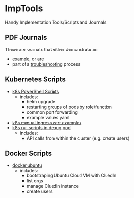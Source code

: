 # ImpTools
Handy Implementation Tools/Scripts and Journals

## PDF Journals
These are journals that either demonstrate an
- [example](examples), or are
- part of a [troubleshooting](troubleshooting)
process

## Kubernetes Scripts
- [k8s PowerShell Scripts](k8s/pwsh/)
  - includes:
    - helm upgrade
    - restarting groups of pods by role/function
    - common port forwarding
    - example values yaml
- [k8s manual ingress cert examples](k8s/pwsh/ingress-certificates/)
- [k8s run scripts in debug pod](k8s/alpine/)
  - includes:
    - API calls from within the cluster (e.g. create users)

## Docker Scripts
- [docker ubuntu](docker/ubuntu/)
  - includes:
    - bootstraping Ubuntu Cloud VM with CluedIn
    - list orgs
    - manage CluedIn instance
    - create users
